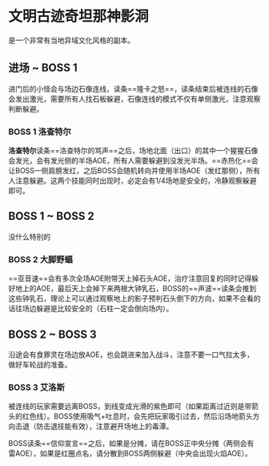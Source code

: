 # 文明古迹奇坦那神影洞

是一个非常有当地异域文化风格的副本。

## 进场 ~ BOSS 1

进门后的小怪会与场边石像连线，读条==隆卡之怒==，读条结束后被连线的石像会发出激光，需要<Role name="tank" /><Role name="healer" /><Role name="dps" />所有人找石板躲避，石像连线的模式不仅有单侧激光，注意观察判断躲避。

### BOSS 1 洛查特尔

**洛查特尔**读条==洛查特尔的骂声==之后，场地北面（出口）的其中一个猩猩石像会发光，会有发光侧的半场AOE，所有人需要躲避到没发光半场。==赤热化==会让BOSS一侧肩膀发红，之后BOSS会随机转向并使用半场AOE（发红那侧），<Role name="tank" /><Role name="healer" /><Role name="dps" />所有人注意躲避。这两个技能同时出现时，必定会有1/4场地是安全的，冷静观察躲避即可。

## BOSS 1 ~ BOSS 2 

没什么特别的

### BOSS 2 大脚野蝠

==亚音速==会有多次全场AOE附带天上掉石头AOE，<Role name="healer" />治疗注意回复的同时记得躲好地上的AOE，最后天上会掉下来两根大钟乳石，BOSS的==声波==读条会推到这些钟乳石，理论上可以通过观察地上的影子预判石头倒下的方向，如果不会看的话往场边躲避是比较安全的（石柱一定会倒向场内）。

## BOSS 2 ~ BOSS 3 

沿途会有食罪灵在场边放AOE，也会跳进来加入战斗，注意不要一口气拉太多，做好车轮战的准备。

### BOSS 3 艾洛斯

被连线的玩家需要远离BOSS，到线变成光滑的紫色即可（如果距离过近则是带箭头的红色线）。BOSS使用吸气+吐息时，会先把玩家吸引过去，然后沿场地箭头方向击退（防击退技能有效），注意避开场地上的毒潭。

BOSS读条==信仰宣言==之后，如果是分摊，请在BOSS正中央分摊（两侧会有雷AOE），如果是红圈点名，请分散到BOSS两侧躲避（中央会出现火焰AOE）。